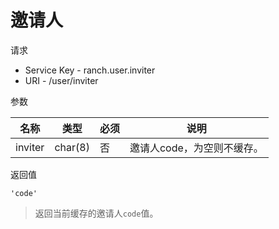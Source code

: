 # 邀请人

请求
- Service Key - ranch.user.inviter
- URI - /user/inviter

参数

|名称|类型|必须|说明|
|---|---|---|---|
|inviter|char(8)|否|邀请人code，为空则不缓存。|

返回值
```
'code'
```
> 返回当前缓存的邀请人`code`值。
